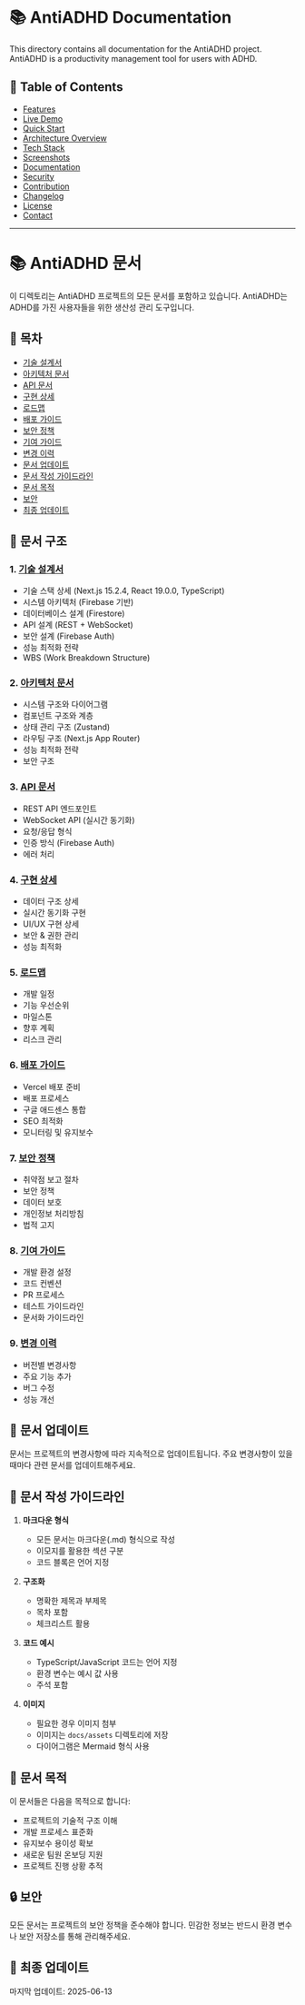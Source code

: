 # 📚 AntiADHD Documentation

This directory contains all documentation for the AntiADHD project. AntiADHD is a productivity management tool for users with ADHD.

## 📑 Table of Contents
- [Features](#features)
- [Live Demo](#live-demo)
- [Quick Start](#quick-start)
- [Architecture Overview](#architecture-overview)
- [Tech Stack](#tech-stack)
- [Screenshots](#screenshots)
- [Documentation](#documentation)
- [Security](#security)
- [Contribution](#contribution)
- [Changelog](#changelog)
- [License](#license)
- [Contact](#contact)

---

# 📚 AntiADHD 문서

이 디렉토리는 AntiADHD 프로젝트의 모든 문서를 포함하고 있습니다. AntiADHD는 ADHD를 가진 사용자들을 위한 생산성 관리 도구입니다.

## 📑 목차
- [기술 설계서](#기술-설계서)
- [아키텍처 문서](#아키텍처-문서)
- [API 문서](#api-문서)
- [구현 상세](#구현-상세)
- [로드맵](#로드맵)
- [배포 가이드](#배포-가이드)
- [보안 정책](#보안-정책)
- [기여 가이드](#기여-가이드)
- [변경 이력](#변경-이력)
- [문서 업데이트](#🔄-문서-업데이트)
- [문서 작성 가이드라인](#📝-문서-작성-가이드라인)
- [문서 목적](#🎯-문서-목적)
- [보안](#🔒-보안)
- [최종 업데이트](#📅-최종-업데이트)

## 📑 문서 구조

### 1. [기술 설계서](TECHNICAL_DESIGN.md)
- 기술 스택 상세 (Next.js 15.2.4, React 19.0.0, TypeScript)
- 시스템 아키텍처 (Firebase 기반)
- 데이터베이스 설계 (Firestore)
- API 설계 (REST + WebSocket)
- 보안 설계 (Firebase Auth)
- 성능 최적화 전략
- WBS (Work Breakdown Structure)

### 2. [아키텍처 문서](ARCHITECTURE.md)
- 시스템 구조와 다이어그램
- 컴포넌트 구조와 계층
- 상태 관리 구조 (Zustand)
- 라우팅 구조 (Next.js App Router)
- 성능 최적화 전략
- 보안 구조

### 3. [API 문서](API.md)
- REST API 엔드포인트
- WebSocket API (실시간 동기화)
- 요청/응답 형식
- 인증 방식 (Firebase Auth)
- 에러 처리

### 4. [구현 상세](IMPLEMENTATION.md)
- 데이터 구조 상세
- 실시간 동기화 구현
- UI/UX 구현 상세
- 보안 & 권한 관리
- 성능 최적화

### 5. [로드맵](ROADMAP.md)
- 개발 일정
- 기능 우선순위
- 마일스톤
- 향후 계획
- 리스크 관리

### 6. [배포 가이드](DEPLOYMENT.md)
- Vercel 배포 준비
- 배포 프로세스
- 구글 애드센스 통합
- SEO 최적화
- 모니터링 및 유지보수

### 7. [보안 정책](SECURITY.md)
- 취약점 보고 절차
- 보안 정책
- 데이터 보호
- 개인정보 처리방침
- 법적 고지

### 8. [기여 가이드](CONTRIBUTING.md)
- 개발 환경 설정
- 코드 컨벤션
- PR 프로세스
- 테스트 가이드라인
- 문서화 가이드라인

### 9. [변경 이력](CHANGELOG.md)
- 버전별 변경사항
- 주요 기능 추가
- 버그 수정
- 성능 개선

## 🔄 문서 업데이트

문서는 프로젝트의 변경사항에 따라 지속적으로 업데이트됩니다. 주요 변경사항이 있을 때마다 관련 문서를 업데이트해주세요.

## 📝 문서 작성 가이드라인

1. **마크다운 형식**
   - 모든 문서는 마크다운(.md) 형식으로 작성
   - 이모지를 활용한 섹션 구분
   - 코드 블록은 언어 지정

2. **구조화**
   - 명확한 제목과 부제목
   - 목차 포함
   - 체크리스트 활용

3. **코드 예시**
   - TypeScript/JavaScript 코드는 언어 지정
   - 환경 변수는 예시 값 사용
   - 주석 포함

4. **이미지**
   - 필요한 경우 이미지 첨부
   - 이미지는 `docs/assets` 디렉토리에 저장
   - 다이어그램은 Mermaid 형식 사용

## 🎯 문서 목적

이 문서들은 다음을 목적으로 합니다:
- 프로젝트의 기술적 구조 이해
- 개발 프로세스 표준화
- 유지보수 용이성 확보
- 새로운 팀원 온보딩 지원
- 프로젝트 진행 상황 추적

## 🔒 보안

모든 문서는 프로젝트의 보안 정책을 준수해야 합니다. 민감한 정보는 반드시 환경 변수나 보안 저장소를 통해 관리해주세요.

## 📅 최종 업데이트

마지막 업데이트: 2025-06-13
